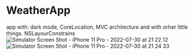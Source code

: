 # WeatherApp
app with: 
dark mode,
CoreLocation,
MVC architecture and with orher little things.
NSLayourConstrains![Simulator Screen Shot - iPhone 11 Pro - 2022-07-30 at 21 22 12](https://user-images.githubusercontent.com/85464630/181926172-b17a3fbe-5895-4362-97f3-3362c3368a97.png)
![Simulator Screen Shot - iPhone 11 Pro - 2022-07-30 at 21 24 33](https://user-images.githubusercontent.com/85464630/181926193-6b36da9e-0911-4bf7-8a62-eb2b03cf1983.png)
